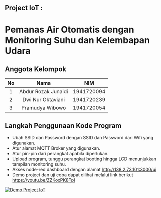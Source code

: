 ## Project IoT : 
# Pemanas Air Otomatis dengan Monitoring Suhu dan Kelembapan Udara

## Anggota Kelompok 
| No |         Nama        |     NIM    |
|:--:|:-------------------:|:----------:|
|  1 | Abdur Rozak Junaidi | 1941720094 |
|  2 | Dwi Nur Oktaviani   | 1941720239 |
|  3 | Pramudya Wibowo     | 1941720054 |

## Langkah Penggunaan Kode Program
* Ubah SSID dan Password dengan SSID dan Password dari Wifi yang digunakan.
* Atur alamat MQTT Broker yang digunakan.
* Atur pin-pin dari perangkat apabila diperlukan.
* Upload program, tunggu perangkat booting hingga LCD menunjukkan tampilan monitoring suhu.
* Akses node-red dashboard dengan alamat http://138.2.73.101:3000/ui
* Demo project dan uji coba dapat dilihat melalui link berikut https://youtu.be/ZZKoxPK8TpI

[![Demo Project IoT](https://img.youtube.com/vi/ZZKoxPK8TpI/0.jpg)](https://youtu.be/ZZKoxPK8TpI "Demo Project IoT")



